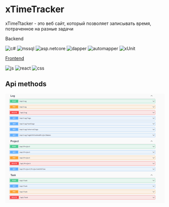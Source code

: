 # xTimeTracker

xTimeTtacker - это веб сайт, который позволяет записывать время, потраченное на разные задачи

Backend

![c#](https://img.shields.io/badge/C%23-239120?style=for-the-badge&logo=c-sharp&logoColor=white
)
![mssql](https://img.shields.io/badge/Microsoft_SQL_Server-CC2927?style=for-the-badge&logo=microsoft-sql-server&logoColor=white
)
![asp.netcore](https://img.shields.io/badge/Asp.net%20Core-b3c1dd?style=for-the-badge)
![dapper](https://img.shields.io/badge/ORM%20Dapper-235120?style=for-the-badge)
![automapper](https://img.shields.io/badge/Automapper-f34c20?style=for-the-badge)
![xUnit](https://img.shields.io/badge/xUnit-323330?style=for-the-badge
)

[Frontend](https://github.com/Issatonk/xtime-tracker)

![js](https://img.shields.io/badge/JavaScript-F7DF1E?style=for-the-badge&logo=javascript&logoColor=black
)
![react](https://img.shields.io/badge/React-20232A?style=for-the-badge&logo=react&logoColor=61DAFB
)
![css](https://img.shields.io/badge/CSS-239120?&style=for-the-badge&logo=css3&logoColor=white)

## Api methods
![api](https://github.com/Issatonk/Issatonk/blob/main/src/xTimeTracker/API.png)
